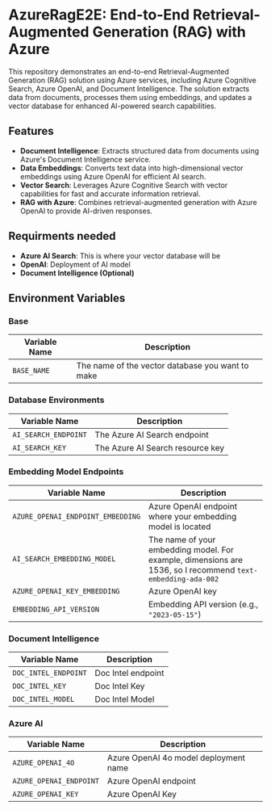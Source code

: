 # AzureRagE2E: End-to-End Retrieval-Augmented Generation (RAG) with Azure

This repository demonstrates an end-to-end Retrieval-Augmented Generation (RAG) solution using Azure services, including Azure Cognitive Search, Azure OpenAI, and Document Intelligence. The solution extracts data from documents, processes them using embeddings, and updates a vector database for enhanced AI-powered search capabilities.

## Features

- **Document Intelligence**: Extracts structured data from documents using Azure's Document Intelligence service.
- **Data Embeddings**: Converts text data into high-dimensional vector embeddings using Azure OpenAI for efficient AI search.
- **Vector Search**: Leverages Azure Cognitive Search with vector capabilities for fast and accurate information retrieval.
- **RAG with Azure**: Combines retrieval-augmented generation with Azure OpenAI to provide AI-driven responses.

## Requirments needed

- **Azure AI Search**: This is where your vector database will be
- **OpenAI**:  Deployment of AI model
- **Document Intelligence (Optional)**


## Environment Variables

### Base

| Variable Name | Description                                      |
|---------------|--------------------------------------------------|
| `BASE_NAME`   | The name of the vector database you want to make |

### Database Environments

| Variable Name        | Description                     |
|----------------------|---------------------------------|
| `AI_SEARCH_ENDPOINT` | The Azure AI Search endpoint    |
| `AI_SEARCH_KEY`      | The Azure AI Search resource key|

### Embedding Model Endpoints

| Variable Name                    | Description                                                                                                 |
|----------------------------------|-------------------------------------------------------------------------------------------------------------|
| `AZURE_OPENAI_ENDPOINT_EMBEDDING` | Azure OpenAI endpoint where your embedding model is located                                                 |
| `AI_SEARCH_EMBEDDING_MODEL`      | The name of your embedding model. For example, dimensions are 1536, so I recommend `text-embedding-ada-002`   |
| `AZURE_OPENAI_KEY_EMBEDDING`     | Azure OpenAI key                                                                                             |
| `EMBEDDING_API_VERSION`          | Embedding API version (e.g., `"2023-05-15"`)                                                                |

### Document Intelligence

| Variable Name      | Description          |
|--------------------|----------------------|
| `DOC_INTEL_ENDPOINT` | Doc Intel endpoint  |
| `DOC_INTEL_KEY`      | Doc Intel Key       |
| `DOC_INTEL_MODEL`    | Doc Intel Model     |

### Azure AI

| Variable Name           | Description                             |
|-------------------------|-----------------------------------------|
| `AZURE_OPENAI_4O`       | Azure OpenAI 4o model deployment name    |
| `AZURE_OPENAI_ENDPOINT` | Azure OpenAI endpoint                    |
| `AZURE_OPENAI_KEY`      | Azure OpenAI Key                         |
